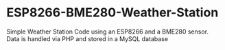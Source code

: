 # ESP8266-BME280-Weather-Station
Simple Weather Station Code using an ESP8266 and a BME280 sensor. Data is handled via PHP and stored in a MySQL database
